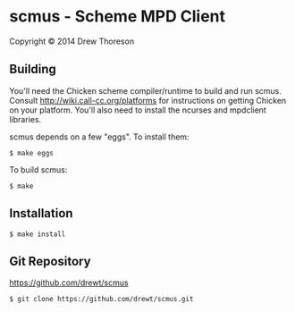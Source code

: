 scmus - Scheme MPD Client
=========================

Copyright © 2014 Drew Thoreson


Building
--------

You'll need the Chicken scheme compiler/runtime to build and run scmus.
Consult http://wiki.call-cc.org/platforms for instructions on getting Chicken
on your platform.  You'll also need to install the ncurses and mpdclient
libraries.

scmus depends on a few "eggs".  To install them:

    $ make eggs

To build scmus:

    $ make


Installation
------------

    $ make install


Git Repository
--------------

https://github.com/drewt/scmus

    $ git clone https://github.com/drewt/scmus.git
